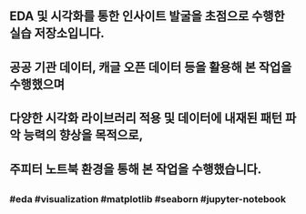 ##
## EDA 및 시각화를 통한 인사이트 발굴을 초점으로 수행한 실습 저장소입니다.
## 공공 기관 데이터, 캐글 오픈 데이터 등을 활용해 본 작업을 수행했으며
## 다양한 시각화 라이브러리 적용 및 데이터에 내재된 패턴 파악 능력의 향상을 목적으로,
## 주피터 노트북 환경을 통해 본 작업을 수행했습니다.
##
### #eda #visualization #matplotlib #seaborn #jupyter-notebook
##
